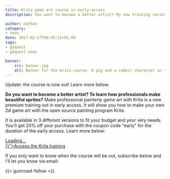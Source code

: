 ```yaml
---
title: Krita game art course in early-access
description: You want to become a better artist? My new training series, out in early access, will show you how professionals make beautiful 2d game sprites, using Krita, the open source painting program.

author: nathan
category:
- news
date: 2017-02-27T09:45:11+01:00
tags:
- gdquest
- gdquest news

banner:
    src: banner.jpg
    alt: Banner for the Krita course. A pig and a rabbit character in the forest.
---
```


Update: the course is now out! Learn more below.

**Do you want to become a better artist? To learn how professionals make beautiful sprites?** Make professional painterly game art with Krita is a new premium training out in early access. It will show you how to make your own 2d game art with the open source painting program Krita.

It is available in 3 different versions to fit your budget and your very needs. You'll get 20% off your purchase with the coupon code "early" for the duration of the early access. Learn more below:


<script src="https://gumroad.com/js/gumroad-embed.js"></script>
<div class="gumroad-product-embed" data-gumroad-product-id="krita-game-art-tutorial-1" data-outbound-embed="true"><a href="https://gumroad.com/l/krita-game-art-tutorial-1">Loading...</a></div>
<noscript>
<a href="{{< ref "/product/krita/painterly-game-art/index.md" >}}">Access the Krita training</a>
</noscript>

If you only want to know when the course will be out, subscribe below and I'll let you know via email:

{{< gumroad-follow >}}
